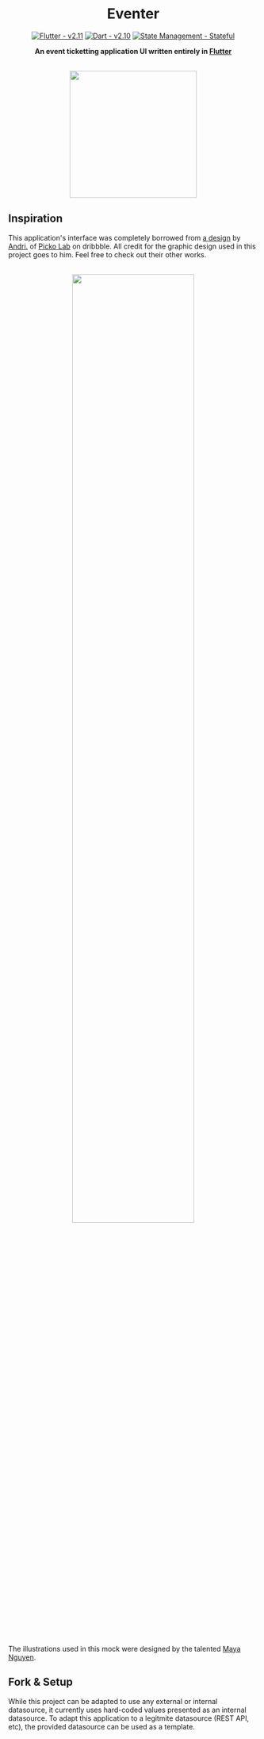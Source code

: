 <div align="center">
  
# Eventer
  
[![Flutter - v2.11](https://img.shields.io/badge/Flutter-v2.10-blue)](https://flutter.dev/)
[![Dart - v2.10](https://img.shields.io/badge/Dart-v2.16-lightblue)](https://dart.dev/)
[![State Management - Stateful](https://img.shields.io/badge/Stateful%20Management-Stateful-lightblue)](https://dart.dev/)

**An event ticketting application UI written entirely in [Flutter](https://flutter.dev/)**

</br>

<kbd>
<img src="https://user-images.githubusercontent.com/7101404/156890026-8dca96c9-3f00-4752-bc74-e823f480054c.gif" width="256" />

</kbd>

</div>

## Inspiration

This application's interface was completely borrowed from [a design](https://dribbble.com/shots/17444328-Event-Mobile-Apps-Design) by [Andri.](https://dribbble.com/andri145) of [Picko Lab](https://dribbble.com/Pickolab) on dribbble. All credit for the graphic design used in this project goes to him. Feel free to check out their other works.

</br>

<div align="center">
<img width="70%" src="https://user-images.githubusercontent.com/7101404/156842235-bffa41e2-8662-4483-89e7-623668e13df7.png" />
</div>

</br>

The illustrations used in this mock were designed by the talented [Maya Nguyen](https://dribbble.com/mayanguyen).

## Fork & Setup

While this project can be adapted to use any external or internal datasource, it currently uses hard-coded values presented as an internal datasource. To adapt this application to a legitmite datasource (REST API, etc), the provided datasource can be used as a template.
